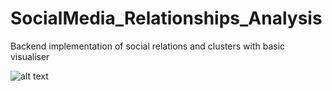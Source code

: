 # SocialMedia_Relationships_Analysis
Backend implementation of social relations and clusters with basic visualiser

![alt text](https://raw.githubusercontent.com/username/projectname/branch/path/to/img.png)
